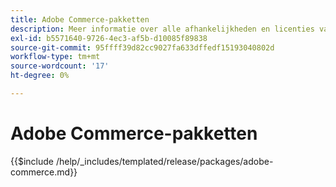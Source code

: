 ```yaml
---
title: Adobe Commerce-pakketten
description: Meer informatie over alle afhankelijkheden en licenties van derden die in Adobe Commerce worden gebruikt.
exl-id: b5571640-9726-4ec3-af5b-d10085f89838
source-git-commit: 95ffff39d82cc9027fa633dffedf15193040802d
workflow-type: tm+mt
source-wordcount: '17'
ht-degree: 0%

---
```


# Adobe Commerce-pakketten

{{$include /help/_includes/templated/release/packages/adobe-commerce.md}}
